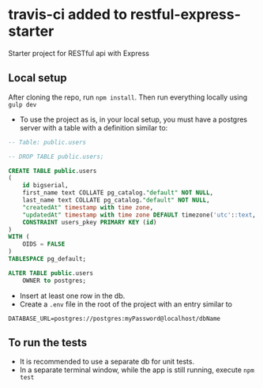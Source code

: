 # travis-ci added to restful-express-starter

Starter project for RESTful api with Express

## Local setup

After cloning the repo, run `npm install`.
Then run everything locally using `gulp dev`

- To use the project as is, in your local setup, you must have a postgres server with a table with a definition similar to:

```sql
-- Table: public.users

-- DROP TABLE public.users;

CREATE TABLE public.users
(
    id bigserial,
    first_name text COLLATE pg_catalog."default" NOT NULL,
    last_name text COLLATE pg_catalog."default" NOT NULL,
    "createdAt" timestamp with time zone,
    "updatedAt" timestamp with time zone DEFAULT timezone('utc'::text, now()),
    CONSTRAINT users_pkey PRIMARY KEY (id)
)
WITH (
    OIDS = FALSE
)
TABLESPACE pg_default;

ALTER TABLE public.users
    OWNER to postgres;
```

- Insert at least one row in the db.
- Create a `.env` file in the root of the project with an entry similar to

```
DATABASE_URL=postgres://postgres:myPassword@localhost/dbName
```

## To run the tests

- It is recommended to use a separate db for unit tests.
- In a separate terminal window, while the app is still running, execute `npm test`
